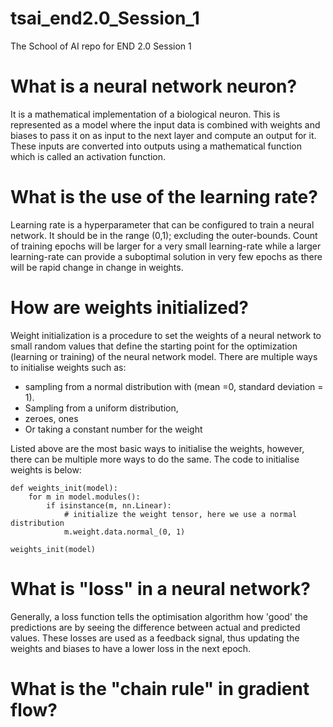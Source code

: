 # tsai_end2.0_Session_1
The School of AI repo for END 2.0 Session 1

# What is a neural network neuron?
It is a mathematical implementation of a biological neuron. This is represented as a model where the input data is combined with weights and biases to pass it on as input to the next layer and compute an output for it. These inputs are converted into outputs using a  mathematical function which is called an activation function.

# What is the use of the learning rate?
Learning rate is a hyperparameter that can be configured to train a neural network. It should be in the range (0,1); excluding the outer-bounds. Count of training epochs will be larger for a very small learning-rate while a larger learning-rate can provide a suboptimal solution in very few epochs as there will be rapid change in change in weights.

# How are weights initialized?
Weight initialization is a procedure to set the weights of a neural network to small random values that define the starting point for the optimization (learning or training) of the neural network model. There are multiple ways to initialise weights such as:
- sampling from a normal distribution with (mean =0, standard deviation = 1). 
- Sampling from a uniform distribution, 
- zeroes, ones
- Or taking a constant number for the weight

Listed above are the most basic ways to initialise the weights, however, there can be multiple more ways to do the same.
The code to initialise weights is below:
```
def weights_init(model):
    for m in model.modules():
        if isinstance(m, nn.Linear):
            # initialize the weight tensor, here we use a normal distribution
            m.weight.data.normal_(0, 1)

weights_init(model)
```

# What is "loss" in a neural network?
Generally, a loss function tells the optimisation algorithm how 'good' the predictions are by seeing the difference between actual and predicted values. These losses are used as a feedback signal, thus updating the weights and biases to have a lower loss in the next epoch. 


# What is the "chain rule" in gradient flow?
